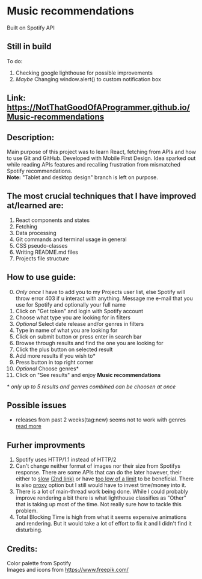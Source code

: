 # Music recommendations

Built on Spotify API

## Still in build

To do:
1. Checking google lighthouse for possible improvements
2. *Maybe* Changing window.alert() to  custom notification box


## Link: https://NotThatGoodOfAProgrammer.github.io/Music-recommendations

## Description:

Main purpose of this project was to learn React, fetching from APIs and how to use Git and GitHub.
Developed with Mobile First Design. Idea sparked out while reading APIs features
and recalling frustration from mismatched Spotify recommendations.<br>
**Note:** "Tablet and desktop design" branch is left on purpose.

## The most crucial techniques that I have improved at/learned are:

1. React components and states
2. Fetching
3. Data processing
4. Git commands and terminal usage in general
5. CSS pseudo-classes
6. Writing README.md files
7. Projects file structure

## How to use guide:

0. *Only once* I have to add you to my Projects user list, else Spotify will throw error 403 if u interact with anything. Message me e-mail that you use for Spotify and optionally your full name
1. Click on "Get token" and login with Spotify account
2. Choose what type you are looking for in filters
3. *Optional* Select date release and/or genres in filters
4. Type in name of what you are looking for
5. Click on submit button or press enter in search bar
6. Browse through results and find the one you are looking for
7. Click the plus button on selected result
8. Add more results if you wish to*
9. Press button in top right corner
10. *Optional* Choose genres*
11. Click on "See results" and enjoy **Music recommendations**

\* *only up to 5 results and genres combined can be choosen at once*

## Possible issues

* releases from past 2 weeks(tag:new) seems not to work with genres [read more](https://community.spotify.com/t5/Spotify-for-Developers/API-No-way-to-search-tag-new-with-genre/td-p/5483721)

## Furher improvments

1. Spotify uses HTTP/1.1 instead of HTTP/2
2. Can't change neither format of images nor their size from Spotifys response. There are some APIs that can do the later however, their either to [slow](https://rapidapi.com/jdiez/api/mediacrush/pricing) [(2nd link)](https://www.filestack.com/pricing/#/marketplace) or have [too low of a limit](https://www.abstractapi.com/api/image-processing-optimization-api#pricing) to be beneficial. There is also [proxy](https://imgproxy.net/#pro) option but I still would have to invest time/money into it.
3. There is a lot of main-thread work being done. While I could probably improve rendering a bit there is what lighthouse classifies as "Other" that is taking up most of the time. Not really sure how to tackle this problem.
4. Total Blocking Time is high from what it seems expensive animations and rendering. But it would take a lot of effort to fix it and I didn't find it disturbing.

## Credits:
Color palette from Spotify<br>
Images and icons from https://www.freepik.com/<br>